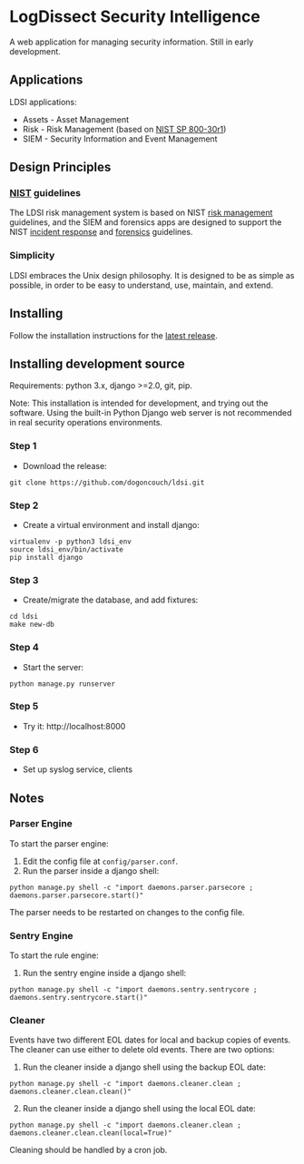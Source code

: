 # LogDissect Security Intelligence
A web application for managing security information. Still in early development.

## Applications
LDSI applications:
- Assets - Asset Management
- Risk - Risk Management (based on [NIST SP 800-30r1](https://csrc.nist.gov/publications/detail/sp/800-30/rev-1/final))
- SIEM - Security Information and Event Management

## Design Principles
### [NIST](https://www.nist.gov/) guidelines
The LDSI risk management system is based on NIST [risk management](https://csrc.nist.gov/publications/detail/sp/800-30/rev-1/final) guidelines, and the SIEM and forensics apps are designed to support the NIST [incident response](https://csrc.nist.gov/publications/detail/sp/800-61/rev-2/final) and [forensics](https://csrc.nist.gov/publications/detail/sp/800-86/final) guidelines.

### Simplicity
LDSI embraces the Unix design philosophy. It is designed to be as simple as possible, in order to be easy to understand, use, maintain, and extend.

## Installing
Follow the installation instructions for the [latest release](https://github.com/dogoncouch/ldsi/releases/latest).

## Installing development source
Requirements: python 3.x, django >=2.0, git, pip.

Note: This installation is intended for development, and trying out the software. Using the built-in Python Django web server is not recommended in real security operations environments.

### Step 1
- Download the release:
```
git clone https://github.com/dogoncouch/ldsi.git
```

### Step 2
- Create a virtual environment and install django:
```
virtualenv -p python3 ldsi_env
source ldsi_env/bin/activate
pip install django
```

### Step 3
- Create/migrate the database, and add fixtures:
```
cd ldsi
make new-db
```

### Step 4
- Start the server:
```
python manage.py runserver
```

### Step 5
- Try it: http://localhost:8000

### Step 6
- Set up syslog service, clients

## Notes
### Parser Engine
To start the parser engine:

1. Edit the config file at `config/parser.conf`.
2. Run the parser inside a django shell:
```
python manage.py shell -c "import daemons.parser.parsecore ; daemons.parser.parsecore.start()"
```

The parser needs to be restarted on changes to the config file.

### Sentry Engine
To start the rule engine:

1. Run the sentry engine inside a django shell:
```
python manage.py shell -c "import daemons.sentry.sentrycore ; daemons.sentry.sentrycore.start()"
```

### Cleaner
Events have two different EOL dates for local and backup copies of events. The cleaner can use either to delete old events. There are two options:

1. Run the cleaner inside a django shell using the backup EOL date:
```
python manage.py shell -c "import daemons.cleaner.clean ; daemons.cleaner.clean.clean()"
```
2. Run the cleaner inside a django shell using the local EOL date:
```
python manage.py shell -c "import daemons.cleaner.clean ; daemons.cleaner.clean.clean(local=True)"
```

Cleaning should be handled by a cron job.
